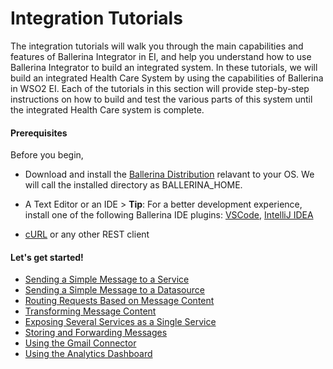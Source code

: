 # Integration Tutorials

The integration tutorials will walk you through the main capabilities and features of Ballerina Integrator in EI, and
help you understand how to use Ballerina Integrator to build an integrated system. In these tutorials, we will build an integrated
Health Care System by using the capabilities of Ballerina in WSO2 EI. Each of the tutorials in this section will
provide step-by-step instructions on how to build and test the various parts of this system until the integrated
Health Care system is complete.

#### Prerequisites

Before you begin,<br>

- Download and install the [Ballerina Distribution](https://ballerina.io/learn/getting-started/) relavant to your OS.
  We will call the installed directory as BALLERINA_HOME.

- A Text Editor or an IDE > **Tip**: For a better development experience, install one of the following Ballerina IDE plugins: [VSCode](https://marketplace.visualstudio.com/items?itemName=ballerina.ballerina), 
[IntelliJ IDEA](https://plugins.jetbrains.com/plugin/9520-ballerina)

- [cURL](https://curl.haxx.se) or any other REST client

#### Let's get started!

- [Sending a Simple Message to a Service](sending-a-simple-message-to-a-service/sending-a-simple-message-to-a-service/)
- [Sending a Simple Message to a Datasource](sending-a-simple-message-to-a-datasource/sending-a-simple-message-to-a-datasource/)
- [Routing Requests Based on Message Content](routing-requests-based-on-message-content/routing-requests-based-on-message-content/)
- [Transforming Message Content](transforming-message-content/transforming-message-content/)
- [Exposing Several Services as a Single Service](exposing-several-services-as-a-single-service/exposing-several-services-as-a-single-service/)
- [Storing and Forwarding Messages](storing-and-forwarding-messages/storing-and-forwarding-messages/)
- [Using the Gmail Connector](using-the-gmail-connector/using-the-gmail-connector/)
- [Using the Analytics Dashboard](using-the-analytics-dashboard/using-the-analytics-dashboard/)
